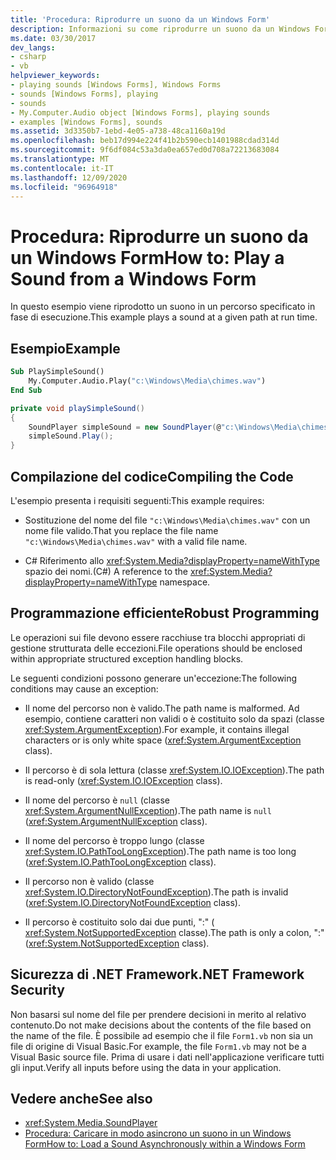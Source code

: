```yaml
---
title: 'Procedura: Riprodurre un suono da un Windows Form'
description: Informazioni su come riprodurre un suono da un Windows Form in un determinato percorso in fase di esecuzione. Vengono inoltre fornite informazioni sulla compilazione del codice e del Framework di sicurezza di .NET.
ms.date: 03/30/2017
dev_langs:
- csharp
- vb
helpviewer_keywords:
- playing sounds [Windows Forms], Windows Forms
- sounds [Windows Forms], playing
- sounds
- My.Computer.Audio object [Windows Forms], playing sounds
- examples [Windows Forms], sounds
ms.assetid: 3d3350b7-1ebd-4e05-a738-48ca1160a19d
ms.openlocfilehash: beb17d994e224f41b2b590ecb1401988cdad314d
ms.sourcegitcommit: 9f6df084c53a3da0ea657ed0d708a72213683084
ms.translationtype: MT
ms.contentlocale: it-IT
ms.lasthandoff: 12/09/2020
ms.locfileid: "96964918"
---
```

# <a name="how-to-play-a-sound-from-a-windows-form"></a><span data-ttu-id="4eca3-104">Procedura: Riprodurre un suono da un Windows Form</span><span class="sxs-lookup"><span data-stu-id="4eca3-104">How to: Play a Sound from a Windows Form</span></span>
<span data-ttu-id="4eca3-105">In questo esempio viene riprodotto un suono in un percorso specificato in fase di esecuzione.</span><span class="sxs-lookup"><span data-stu-id="4eca3-105">This example plays a sound at a given path at run time.</span></span>

## <a name="example"></a><span data-ttu-id="4eca3-106">Esempio</span><span class="sxs-lookup"><span data-stu-id="4eca3-106">Example</span></span>

```vb
Sub PlaySimpleSound()
    My.Computer.Audio.Play("c:\Windows\Media\chimes.wav")
End Sub
```

```csharp
private void playSimpleSound()
{
    SoundPlayer simpleSound = new SoundPlayer(@"c:\Windows\Media\chimes.wav");
    simpleSound.Play();
}
```

## <a name="compiling-the-code"></a><span data-ttu-id="4eca3-107">Compilazione del codice</span><span class="sxs-lookup"><span data-stu-id="4eca3-107">Compiling the Code</span></span>
 <span data-ttu-id="4eca3-108">L'esempio presenta i requisiti seguenti:</span><span class="sxs-lookup"><span data-stu-id="4eca3-108">This example requires:</span></span>

- <span data-ttu-id="4eca3-109">Sostituzione del nome del file `"c:\Windows\Media\chimes.wav"` con un nome file valido.</span><span class="sxs-lookup"><span data-stu-id="4eca3-109">That you replace the file name `"c:\Windows\Media\chimes.wav"` with a valid file name.</span></span>

- <span data-ttu-id="4eca3-110">C# Riferimento allo <xref:System.Media?displayProperty=nameWithType> spazio dei nomi.</span><span class="sxs-lookup"><span data-stu-id="4eca3-110">(C#) A reference to the <xref:System.Media?displayProperty=nameWithType> namespace.</span></span>

## <a name="robust-programming"></a><span data-ttu-id="4eca3-111">Programmazione efficiente</span><span class="sxs-lookup"><span data-stu-id="4eca3-111">Robust Programming</span></span>
 <span data-ttu-id="4eca3-112">Le operazioni sui file devono essere racchiuse tra blocchi appropriati di gestione strutturata delle eccezioni.</span><span class="sxs-lookup"><span data-stu-id="4eca3-112">File operations should be enclosed within appropriate structured exception handling blocks.</span></span>

 <span data-ttu-id="4eca3-113">Le seguenti condizioni possono generare un'eccezione:</span><span class="sxs-lookup"><span data-stu-id="4eca3-113">The following conditions may cause an exception:</span></span>

- <span data-ttu-id="4eca3-114">Il nome del percorso non è valido.</span><span class="sxs-lookup"><span data-stu-id="4eca3-114">The path name is malformed.</span></span> <span data-ttu-id="4eca3-115">Ad esempio, contiene caratteri non validi o è costituito solo da spazi (classe <xref:System.ArgumentException>).</span><span class="sxs-lookup"><span data-stu-id="4eca3-115">For example, it contains illegal characters or is only white space (<xref:System.ArgumentException> class).</span></span>

- <span data-ttu-id="4eca3-116">Il percorso è di sola lettura (classe <xref:System.IO.IOException>).</span><span class="sxs-lookup"><span data-stu-id="4eca3-116">The path is read-only (<xref:System.IO.IOException> class).</span></span>

- <span data-ttu-id="4eca3-117">Il nome del percorso è `null` (classe <xref:System.ArgumentNullException>).</span><span class="sxs-lookup"><span data-stu-id="4eca3-117">The path name is `null` (<xref:System.ArgumentNullException> class).</span></span>

- <span data-ttu-id="4eca3-118">Il nome del percorso è troppo lungo (classe <xref:System.IO.PathTooLongException>).</span><span class="sxs-lookup"><span data-stu-id="4eca3-118">The path name is too long (<xref:System.IO.PathTooLongException> class).</span></span>

- <span data-ttu-id="4eca3-119">Il percorso non è valido (classe <xref:System.IO.DirectoryNotFoundException>).</span><span class="sxs-lookup"><span data-stu-id="4eca3-119">The path is invalid (<xref:System.IO.DirectoryNotFoundException> class).</span></span>

- <span data-ttu-id="4eca3-120">Il percorso è costituito solo dai due punti, ":" ( <xref:System.NotSupportedException> classe).</span><span class="sxs-lookup"><span data-stu-id="4eca3-120">The path is only a colon, ":" (<xref:System.NotSupportedException> class).</span></span>

## <a name="net-framework-security"></a><span data-ttu-id="4eca3-121">Sicurezza di .NET Framework</span><span class="sxs-lookup"><span data-stu-id="4eca3-121">.NET Framework Security</span></span>
 <span data-ttu-id="4eca3-122">Non basarsi sul nome del file per prendere decisioni in merito al relativo contenuto.</span><span class="sxs-lookup"><span data-stu-id="4eca3-122">Do not make decisions about the contents of the file based on the name of the file.</span></span> <span data-ttu-id="4eca3-123">È possibile ad esempio che il file `Form1.vb` non sia un file di origine di Visual Basic.</span><span class="sxs-lookup"><span data-stu-id="4eca3-123">For example, the file `Form1.vb` may not be a Visual Basic source file.</span></span> <span data-ttu-id="4eca3-124">Prima di usare i dati nell'applicazione verificare tutti gli input.</span><span class="sxs-lookup"><span data-stu-id="4eca3-124">Verify all inputs before using the data in your application.</span></span>

## <a name="see-also"></a><span data-ttu-id="4eca3-125">Vedere anche</span><span class="sxs-lookup"><span data-stu-id="4eca3-125">See also</span></span>

- <xref:System.Media.SoundPlayer>
- [<span data-ttu-id="4eca3-126">Procedura: Caricare in modo asincrono un suono in un Windows Form</span><span class="sxs-lookup"><span data-stu-id="4eca3-126">How to: Load a Sound Asynchronously within a Windows Form</span></span>](how-to-load-a-sound-asynchronously-within-a-windows-form.md)
